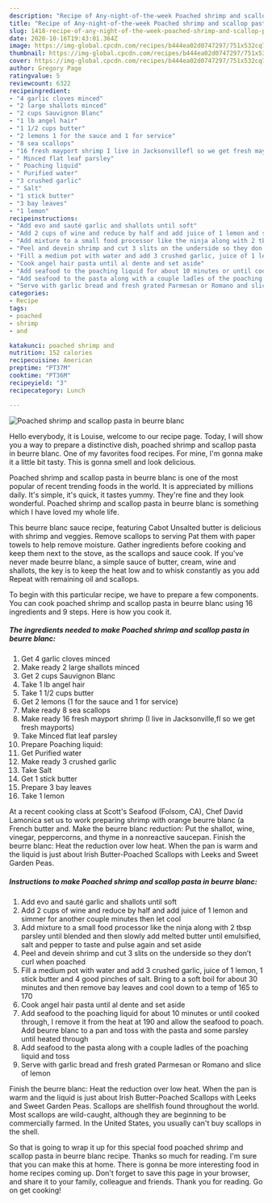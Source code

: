 ```yaml
---
description: "Recipe of Any-night-of-the-week Poached shrimp and scallop pasta in beurre blanc"
title: "Recipe of Any-night-of-the-week Poached shrimp and scallop pasta in beurre blanc"
slug: 1418-recipe-of-any-night-of-the-week-poached-shrimp-and-scallop-pasta-in-beurre-blanc
date: 2020-10-16T19:43:01.364Z
image: https://img-global.cpcdn.com/recipes/b444ea02d0747297/751x532cq70/poached-shrimp-and-scallop-pasta-in-beurre-blanc-recipe-main-photo.jpg
thumbnail: https://img-global.cpcdn.com/recipes/b444ea02d0747297/751x532cq70/poached-shrimp-and-scallop-pasta-in-beurre-blanc-recipe-main-photo.jpg
cover: https://img-global.cpcdn.com/recipes/b444ea02d0747297/751x532cq70/poached-shrimp-and-scallop-pasta-in-beurre-blanc-recipe-main-photo.jpg
author: Gregory Page
ratingvalue: 5
reviewcount: 6322
recipeingredient:
- "4 garlic cloves minced"
- "2 large shallots minced"
- "2 cups Sauvignon Blanc"
- "1 lb angel hair"
- "1 1/2 cups butter"
- "2 lemons 1 for the sauce and 1 for service"
- "8 sea scallops"
- "16 fresh mayport shrimp I live in Jacksonvillefl so we get fresh mayports"
- " Minced flat leaf parsley"
- " Poaching liquid"
- " Purified water"
- "3 crushed garlic"
- " Salt"
- "1 stick butter"
- "3 bay leaves"
- "1 lemon"
recipeinstructions:
- "Add evo and sauté garlic and shallots until soft"
- "Add 2 cups of wine and reduce by half and add juice of 1 lemon and simmer for another couple minutes then let cool"
- "Add mixture to a small food processor like the ninja along with 2 tbsp parsley until blended and then slowly add melted butter until emulsified, salt and pepper to taste and pulse again and set aside"
- "Peel and devein shrimp and cut 3 slits on the underside so they don’t curl when poached"
- "Fill a medium pot with water and add 3 crushed garlic, juice of 1 lemon, 1 stick butter and 4 good pinches of salt. Bring to a soft boil for about 30 minutes and then remove bay leaves and cool down to a temp of 165 to 170"
- "Cook angel hair pasta until al dente and set aside"
- "Add seafood to the poaching liquid for about 10 minutes or until cooked through, I remove it from the heat at 190 and allow the seafood to poach. Add beurre blanc to a pan and toss with the pasta and some parsley until heated through"
- "Add seafood to the pasta along with a couple ladles of the poaching liquid and toss"
- "Serve with garlic bread and fresh grated Parmesan or Romano and slice of lemon"
categories:
- Recipe
tags:
- poached
- shrimp
- and

katakunci: poached shrimp and 
nutrition: 152 calories
recipecuisine: American
preptime: "PT37M"
cooktime: "PT36M"
recipeyield: "3"
recipecategory: Lunch

---
```



![Poached shrimp and scallop pasta in beurre blanc](https://img-global.cpcdn.com/recipes/b444ea02d0747297/751x532cq70/poached-shrimp-and-scallop-pasta-in-beurre-blanc-recipe-main-photo.jpg)

Hello everybody, it is Louise, welcome to our recipe page. Today, I will show you a way to prepare a distinctive dish, poached shrimp and scallop pasta in beurre blanc. One of my favorites food recipes. For mine, I'm gonna make it a little bit tasty. This is gonna smell and look delicious.

Poached shrimp and scallop pasta in beurre blanc is one of the most popular of recent trending foods in the world. It is appreciated by millions daily. It's simple, it's quick, it tastes yummy. They're fine and they look wonderful. Poached shrimp and scallop pasta in beurre blanc is something which I have loved my whole life.

This beurre blanc sauce recipe, featuring Cabot Unsalted butter is delicious with shrimp and veggies. Remove scallops to serving Pat them with paper towels to help remove moisture. Gather ingredients before cooking and keep them next to the stove, as the scallops and sauce cook. If you&#39;ve never made beurre blanc, a simple sauce of butter, cream, wine and shallots, the key is to keep the heat low and to whisk constantly as you add Repeat with remaining oil and scallops.


To begin with this particular recipe, we have to prepare a few components. You can cook poached shrimp and scallop pasta in beurre blanc using 16 ingredients and 9 steps. Here is how you cook it.

<!--inarticleads1-->

##### The ingredients needed to make Poached shrimp and scallop pasta in beurre blanc:

1. Get 4 garlic cloves minced
1. Make ready 2 large shallots minced
1. Get 2 cups Sauvignon Blanc
1. Take 1 lb angel hair
1. Take 1 1/2 cups butter
1. Get 2 lemons (1 for the sauce and 1 for service)
1. Make ready 8 sea scallops
1. Make ready 16 fresh mayport shrimp (I live in Jacksonville,fl so we get fresh mayports)
1. Take  Minced flat leaf parsley
1. Prepare  Poaching liquid:
1. Get  Purified water
1. Make ready 3 crushed garlic
1. Take  Salt
1. Get 1 stick butter
1. Prepare 3 bay leaves
1. Take 1 lemon


At a recent cooking class at Scott&#39;s Seafood (Folsom, CA), Chef David Lamonica set us to work preparing shrimp with orange beurre blanc (a French butter and. Make the beurre blanc reduction: Put the shallot, wine, vinegar, peppercorns, and thyme in a nonreactive saucepan. Finish the beurre blanc: Heat the reduction over low heat. When the pan is warm and the liquid is just about Irish Butter-Poached Scallops with Leeks and Sweet Garden Peas. 

<!--inarticleads2-->

##### Instructions to make Poached shrimp and scallop pasta in beurre blanc:

1. Add evo and sauté garlic and shallots until soft
1. Add 2 cups of wine and reduce by half and add juice of 1 lemon and simmer for another couple minutes then let cool
1. Add mixture to a small food processor like the ninja along with 2 tbsp parsley until blended and then slowly add melted butter until emulsified, salt and pepper to taste and pulse again and set aside
1. Peel and devein shrimp and cut 3 slits on the underside so they don’t curl when poached
1. Fill a medium pot with water and add 3 crushed garlic, juice of 1 lemon, 1 stick butter and 4 good pinches of salt. Bring to a soft boil for about 30 minutes and then remove bay leaves and cool down to a temp of 165 to 170
1. Cook angel hair pasta until al dente and set aside
1. Add seafood to the poaching liquid for about 10 minutes or until cooked through, I remove it from the heat at 190 and allow the seafood to poach. Add beurre blanc to a pan and toss with the pasta and some parsley until heated through
1. Add seafood to the pasta along with a couple ladles of the poaching liquid and toss
1. Serve with garlic bread and fresh grated Parmesan or Romano and slice of lemon


Finish the beurre blanc: Heat the reduction over low heat. When the pan is warm and the liquid is just about Irish Butter-Poached Scallops with Leeks and Sweet Garden Peas. Scallops are shellfish found throughout the world. Most scallops are wild-caught, although they are beginning to be commercially farmed. In the United States, you usually can&#39;t buy scallops in the shell. 

So that is going to wrap it up for this special food poached shrimp and scallop pasta in beurre blanc recipe. Thanks so much for reading. I'm sure that you can make this at home. There is gonna be more interesting food in home recipes coming up. Don't forget to save this page in your browser, and share it to your family, colleague and friends. Thank you for reading. Go on get cooking!
